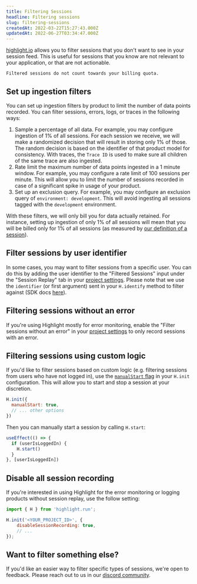 ```yaml
---
title: Filtering Sessions
headline: Filtering sessions
slug: filtering-sessions
createdAt: 2022-03-22T15:27:43.000Z
updatedAt: 2022-06-27T03:34:47.000Z
---
```


[highlight.io](https://highlight.io) allows you to filter sessions that you don't want to see in your session feed. This is useful for sessions that you know are not relevant to your application, or that are not actionable.

```hint
Filtered sessions do not count towards your billing quota.
```

## Set up ingestion filters

You can set up ingestion filters by product to limit the number of data points recorded. You can filter sessions, errors, logs, or traces in the following ways:
1. Sample a percentage of all data.
For example, you may configure ingestion of 1% of all sessions. For each session we receive, we will make a randomized decision that will result in storing only 1% of those. The random decision is based on the identifier of that product model for consistency. With traces, the `Trace ID` is used to make sure all children of the same trace are also ingested. 
2. Rate limit the maximum number of data points ingested in a 1 minute window.
For example, you may configure a rate limit of 100 sessions per minute. This will allow you to limit the number of sessions recorded in case of a significant spike in usage of your product.
3. Set up an exclusion query.
For example, you may configure an exclusion query of `environment: development`. This will avoid ingesting all sessions tagged with the `development` environment.

With these filters, we will only bill you for data actually retained. For instance, setting up ingestion of only 1% of all sessions will mean that you will be billed only for 1% of all sessions (as measured by [our definition of a session](events-and-users.md#definition-of-a-session)).

## Filter sessions by user identifier
In some cases, you may want to filter sessions from a specific user. You can do this by adding the user identifier to the "Filtered Sessions" input under the "Session Replay" tab in your [project settings](https://app.highlight.io/settings). Please note that we use the `identifier` (or first argument) sent in your `H.identify` method to filter against (SDK docs [here](../../../sdk/client.md)).

## Filtering sessions without an error
If you're using Highlight mostly for error monitoring, enable the "Filter sessions without an error" in your [project settings](https://app.highlight.io/settings) to only record sessions with an error.

## Filtering sessions using custom logic
If you'd like to filter sessions based on custom logic (e.g. filtering sessions from users who have not logged in), use the [`manualStart` flag](https://www.highlight.io/docs/sdk/client#manualStart) in your `H.init` configuration. This will allow you to start and stop a session at your discretion. 

```js
H.init({
  manualStart: true,
  // ... other options
})
```

Then you can manually start a session by calling `H.start`:

```js
useEffect(() => {
  if (userIsLoggedIn) {
    H.start()
  }
}, [userIsLoggedIn])
```

## Disable all session recording
If you're interested in using Highlight for the error monitoring or logging products without session replay, use the follow setting:
```js
import { H } from 'highlight.run';

H.init('<YOUR_PROJECT_ID>', {
    disableSessionRecording: true,
    // ...
});
```

## Want to filter something else?
If you'd like an easier way to filter specific types of sessions, we're open to feedback. Please reach out to us in our [discord community](https://highlight.io/community).
